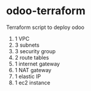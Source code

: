 # odoo-terraform
Terraform script to deploy odoo

1. 1 VPC
2. 3 subnets
3. 3 security group
4. 2 route tables
5. 1 internet gateway
6. 1 NAT gateway
7. 1 elastic IP
8. 1 ec2 instance

